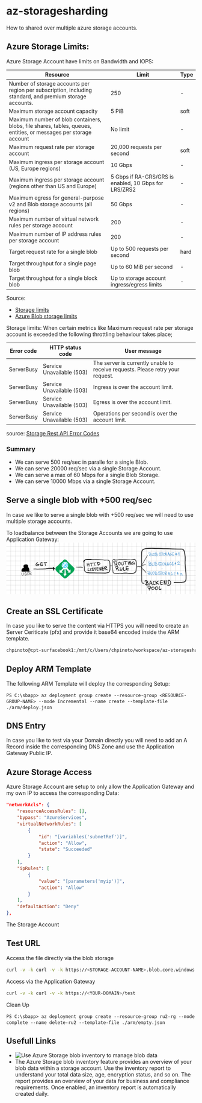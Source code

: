 # az-storagesharding
How to shared over multiple azure storage accounts.

## Azure Storage Limits:
Azure Storage Account have limits on Bandwidth and IOPS:

|Resource|Limit|Type|
|---|----|---|
|Number of storage accounts per region per subscription, including standard, and premium storage accounts.|250|-|
|Maximum storage account capacity|5 PiB|soft|
|Maximum number of blob containers, blobs, file shares, tables, queues, entities, or messages per storage account|No limit|-|
|Maximum request rate per storage account|20,000 requests per second|soft|
|Maximum ingress per storage account (US, Europe regions)|10 Gbps|-|
|Maximum ingress per storage account (regions other than US and Europe)|5 Gbps if RA-GRS/GRS is enabled, 10 Gbps for LRS/ZRS2|-|
|Maximum egress for general-purpose v2 and Blob storage accounts (all regions)|50 Gbps|-|
|Maximum number of virtual network rules per storage account|200|-|
|Maximum number of IP address rules per storage account|200|-|
|Target request rate for a single blob|Up to 500 requests per second|hard|
|Target throughput for a single page blob|Up to 60 MiB per second|-|
|Target throughput for a single block blob|Up to storage account ingress/egress limits|-|

Source:
- [Storage limits](https://docs.microsoft.com/en-us/azure/azure-resource-manager/management/azure-subscription-service-limits#storage-limits)
- [Azure Blob storage limits](https://docs.microsoft.com/en-us/azure/azure-resource-manager/management/azure-subscription-service-limits#azure-blob-storage-limits)

Storage limits:
When certain metrics like Maximum request rate per storage account is exceeded the following throttling behaviour takes place;

|Error code|HTTP status code|User message|
|--|--|--|
|ServerBusy|Service Unavailable (503)|The server is currently unable to receive requests. Please retry your request.|
|ServerBusy|Service Unavailable (503)|Ingress is over the account limit.|
|ServerBusy|Service Unavailable (503)|Egress is over the account limit.|
|ServerBusy|Service Unavailable (503)|Operations per second is over the account limit.|

source: [Storage Rest API Error Codes](https://docs.microsoft.com/en-us/rest/api/storageservices/common-rest-api-error-codes)

### Summary

- We can serve 500 req/sec in paralle for a single Blob.
- We can serve 20000 req/sec via a single Storage Account.
- We can serve a max of 60 Mbps for a single Blob Storage.
- We can serve 10000 Mbps via a single Storage Account.

## Serve a single blob with +500 req/sec

In case we like to serve a single blob with +500 req/sec we will need to use multiple storage accounts.

To loadbalance between the Storage Accounts we are going to use Application Gateway:
![alt text](images/azss.001.png)


## Create an SSL Certificate

In case you like to serve the content via HTTPS you will need to create an Server Ceriticate (pfx) and provide it base64 encoded inside the ARM template.

~~~~bash
chpinoto@cpt-surfacebook1:/mnt/c/Users/chpinoto/workspace/az-storagesharding/ignore$ cat <DOMAIN>.pfx | base64 > <DOMAIN>.pfx.base64.txt
~~~~

## Deploy ARM Template

The following ARM Template will deploy the corresponding Setup:

~~~~pwsh
PS C:\sbapp> az deployment group create --resource-group <RESOURCE-GROUP-NAME> --mode Incremental --name create --template-file ./arm/deploy.json
~~~~

## DNS Entry

In case you like to test via your Domain directly you will need to add an A Record inside the corresponding DNS Zone and use the Application Gateway Public IP.

## Azure Storage Access

Azure Storage Account are setup to only allow the Application Gateway and my own IP to access the corresponding Data:

~~~~json
"networkAcls": {
    "resourceAccessRules": [],
    "bypass": "AzureServices",
    "virtualNetworkRules": [
        {
            "id": "[variables('subnetRef')]",
            "action": "Allow",
            "state": "Succeeded"
        }
    ],
    "ipRules": [
        {
            "value": "[parameters('myip')]",
            "action": "Allow"
        }
    ],
    "defaultAction": "Deny"
},
~~~~

The Storage Account 

## Test URL

Access the file directly via the blob storage

~~~~bash
curl -v -k curl -v -k https://<STORAGE-ACCOUNT-NAME>.blob.core.windows.net/test/test.txt
~~~~

Access via the Application Gateway

~~~~bash
curl -v -k curl -v -k https://<YOUR-DOMAIN>/test
~~~~

Clean Up

~~~~pwsh
PS C:\sbapp> az deployment group create --resource-group ru2-rg --mode complete --name delete-ru2 --template-file ./arm/empty.json
~~~~

## Usefull Links
- ![Use Azure Storage blob inventory to manage blob data](https://docs.microsoft.com/en-us/azure/storage/blobs/blob-inventory)
 - The Azure Storage blob inventory feature provides an overview of your blob data within a storage account. Use the inventory report to understand your total data size, age, encryption status, and so on. The report provides an overview of your data for business and compliance requirements. Once enabled, an inventory report is automatically created daily.



